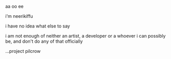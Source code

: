 aa oo ee 

i'm neerikiffu

i have no idea what else to say

i am not enough of neither an artist, a developer or a whoever i can possibly be, and don't do any of that officially 

...project pilcrow

<!---
neerikiffu/neerikiffu is a ✨ special ✨ repository because its `README.md` (this file) appears on your GitHub profile.
You can click the Preview link to take a look at your changes.
--->
